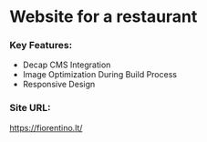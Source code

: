 # Website for a restaurant

### Key Features:

- Decap CMS Integration
- Image Optimization During Build Process
- Responsive Design

### Site URL:
https://fiorentino.lt/
